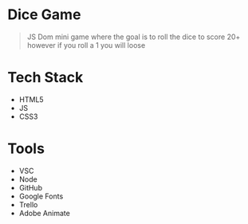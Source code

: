 # Dice Game
> JS Dom mini game where the goal is to roll the dice to score 20+ however if you roll a 1 you will loose

# Tech Stack
- HTML5
- JS
- CSS3

# Tools
- VSC
- Node
- GitHub
- Google Fonts
- Trello
- Adobe Animate
